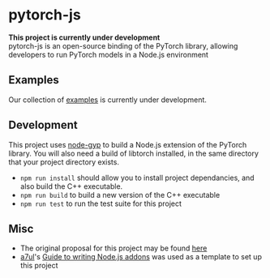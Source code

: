# pytorch-js
<b>This project is currently under development</b><br />
pytorch-js is an open-source binding of the PyTorch library, allowing developers to run PyTorch models in a Node.js environment

## Examples
Our collection of [examples](./examples) is currently under development.

## Development
This project uses [node-gyp](https://github.com/nodejs/node-gyp) to build a Node.js extension of the PyTorch library. You will also need a
 build of libtorch installed, in the same directory that your project directory exists. 
 * ```npm run install``` should allow you to install project dependancies, and also build the C++ executable.
 * ```npm run build``` to build a new version of the C++ executable
 * ```npm run test``` to run the test suite for this project

## Misc
* The original proposal for this project may be found [here](./docs/Proposal.md)
* [a7ul](https://github.com/a7ul)'s [Guide to writing Node.js addons](https://medium.com/@a7ul/beginners-guide-to-writing-nodejs-addons-using-c-and-n-api-node-addon-api-9b3b718a9a7f) was used as a template to set up this project

